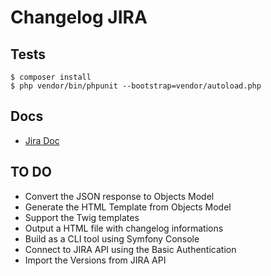 # Changelog JIRA

## Tests

```shell
$ composer install
$ php vendor/bin/phpunit --bootstrap=vendor/autoload.php
```

## Docs

- [Jira Doc](https://docs.atlassian.com/jira/REST/latest/)

## TO DO

- Convert the JSON response to Objects Model
- Generate the HTML Template from Objects Model
- Support the Twig templates 
- Output a HTML file with changelog informations
- Build as a CLI tool using Symfony Console
- Connect to JIRA API using the Basic Authentication
- Import the Versions from JIRA API